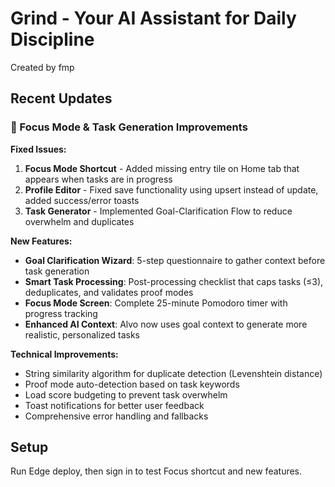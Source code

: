 # Grind - Your AI Assistant for Daily Discipline

Created by fmp

## Recent Updates

### 🎯 Focus Mode & Task Generation Improvements

**Fixed Issues:**
1. **Focus Mode Shortcut** - Added missing entry tile on Home tab that appears when tasks are in progress
2. **Profile Editor** - Fixed save functionality using upsert instead of update, added success/error toasts
3. **Task Generator** - Implemented Goal-Clarification Flow to reduce overwhelm and duplicates

**New Features:**
- **Goal Clarification Wizard**: 5-step questionnaire to gather context before task generation
- **Smart Task Processing**: Post-processing checklist that caps tasks (≤3), deduplicates, and validates proof modes
- **Focus Mode Screen**: Complete 25-minute Pomodoro timer with progress tracking
- **Enhanced AI Context**: Alvo now uses goal context to generate more realistic, personalized tasks

**Technical Improvements:**
- String similarity algorithm for duplicate detection (Levenshtein distance)
- Proof mode auto-detection based on task keywords
- Load score budgeting to prevent task overwhelm
- Toast notifications for better user feedback
- Comprehensive error handling and fallbacks

## Setup

Run Edge deploy, then sign in to test Focus shortcut and new features.
